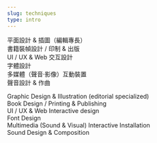```yaml
---
slug: techniques
type: intro
---
```


平面設計 & 插圖（編輯專長）<br/>書籍裝幀設計 / 印制 & 出版<br/>UI / UX & Web 交互設計<br/>字體設計<br/>多媒體（聲音·影像）互動裝置<br/>聲音設計 & 作曲

<!-- lang -->

Graphic Design & Illustration (editorial specialized)<br/>Book Design / Printing & Publishing<br/>UI / UX & Web Interactive design<br/>Font Design<br/>Multimedia (Sound & Visual) Interactive Installation<br/>Sound Design & Composition
